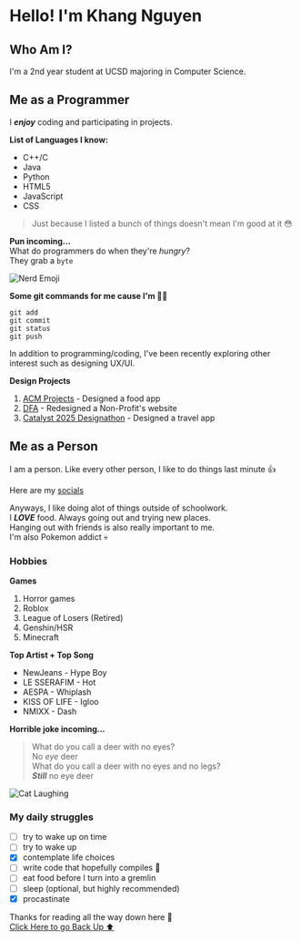 # Hello! I'm Khang Nguyen
## Who Am I?
I'm a 2nd year student at UCSD majoring in Computer Science.
## Me as a Programmer 
I **_enjoy_** coding and participating in projects.

**List of Languages I know:**
* C++/C
* Java
* Python
* HTML5
* JavaScript
* CSS
> Just because I listed a bunch of things doesn't mean I'm good at it 😳

**Pun incoming...**\
What do programmers do when they're _hungry_?\
They grab a `byte`

![Nerd Emoji](https://media.tenor.com/Wy0y8jkHIqAAAAAe/funny-laughing.png)

**Some git commands for me cause I'm 👴🏻**
```
git add
git commit 
git status
git push
```



In addition to programming/coding, I've been recently exploring other interest such as designing UX/UI. 

**Design Projects**
1. [ACM Projects](https://www.figma.com/proto/9su99fyj0UFOow7y6fBi2c/PlateMate?node-id=105-518&t=BEQwZ0MTlvsUKoko-1&scaling=scale-down&content-scaling=fixed&page-id=109%3A770&starting-point-node-id=267%3A762&show-proto-sidebar=1) - Designed a food app
2. [DFA](https://www.figma.com/proto/UCiRg06b75oeDZDqU5ASJe/WK7-High-Fidelity-Template-(Team-12)?node-id=6794-400&p=f&t=QZcAehEEUcfpjQ5Y-1&scaling=scale-down&content-scaling=fixed&page-id=2575%3A1390&starting-point-node-id=6794%3A400) - Redesigned a Non-Profit's website
3. [Catalyst 2025 Designathon](https://www.figma.com/proto/OVBF2StEDZwMtYyTd77WgO/Catalyst-2025-UIUX-Designathon-Wireframe?node-id=19-252&p=f&t=M4uGUwCI379SwxVU-1&scaling=scale-down&content-scaling=fixed&page-id=0%3A1&starting-point-node-id=19%3A252) - Designed a travel app 

## Me as a Person
I am a person. Like every other person, I like to do things last minute 👍

Here are my [socials](link.md)

Anyways, I like doing alot of things outside of schoolwork.\
I **_LOVE_** food. Always going out and trying new places.\
Hanging out with friends is also really important to me.\
I'm also Pokemon addict 💀

### Hobbies
**Games**
1. Horror games 
2. Roblox
3. League of Losers (Retired)
4. Genshin/HSR
5. Minecraft

**Top Artist + Top Song** 
* NewJeans - Hype Boy
* LE SSERAFIM - Hot
* AESPA - Whiplash
* KISS OF LIFE - Igloo
* NMIXX - Dash

**Horrible joke incoming...**
>What do you call a deer with no eyes?\
>No _eye_ deer\
>What do you call a deer with no eyes and no legs?\
>**_Still_** no eye deer

![Cat Laughing](https://i.pinimg.com/736x/e8/24/40/e824407bf5b8110429762ad625b461e3.jpg)

### My daily struggles 
- [ ]  try to wake up on time 
- [ ]  try to wake up
- [x]  contemplate life choices
- [ ]  write code that hopefully compiles 🤞
- [ ]  eat food before I turn into a gremlin 
- [ ]  sleep (optional, but highly recommended)
- [x]  procastinate 

Thanks for reading all the way down here 🙏\
[Click Here to go Back Up ⬆️](#hello-im-khang-nguyen)
